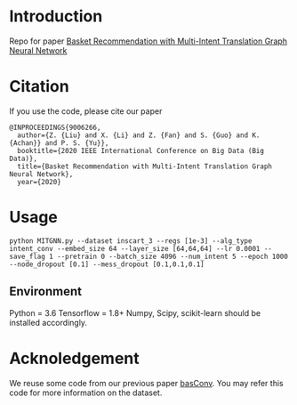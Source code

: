 # Introduction
Repo for paper [Basket Recommendation with Multi-Intent Translation Graph Neural Network](https://arxiv.org/abs/2010.11419)

# Citation
If you use the code, please cite our paper
```
@INPROCEEDINGS{9006266,
  author={Z. {Liu} and X. {Li} and Z. {Fan} and S. {Guo} and K. {Achan}} and P. S. {Yu}},
  booktitle={2020 IEEE International Conference on Big Data (Big Data)},
  title={Basket Recommendation with Multi-Intent Translation Graph Neural Network},
  year={2020}
```

# Usage
```
python MITGNN.py --dataset inscart_3 --regs [1e-3] --alg_type intent_conv --embed_size 64 --layer_size [64,64,64] --lr 0.0001 --save_flag 1 --pretrain 0 --batch_size 4096 --num_intent 5 --epoch 1000 --node_dropout [0.1] --mess_dropout [0.1,0.1,0.1]
```
## Environment
Python = 3.6
Tensorflow = 1.8+
Numpy, Scipy, scikit-learn should be installed accordingly.

# Acknoledgement
We reuse some code from our previous paper [basConv](https://github.com/JimLiu96/basConv). You may refer this code for more information on the dataset. 
